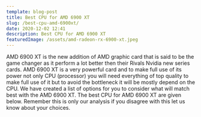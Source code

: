 ```yaml
---
template: blog-post
title: Best CPU for AMD 6900 XT
slug: /best-cpu-amd-6900xt/
date: 2020-12-02 12:41
description: Best CPU for AMD 6900 XT
featuredImage: /assets/amd-radeon-rx-6900-xt.jpeg
---
```

AMD 6900 XT is the new addition of AMD graphic card that is said to be the game changer as it perform a lot better then their Rivals Nvidia new series cards. AMD 6900 XT is a very powerful card and to make full use of its power not only CPU (processor) you will need everything of top quality to make full use of it but to avoid the bottleneck it will be mostly depend on the CPU. We have created a list of options for you to consider what will match best with the AMD 6900 XT. The best CPU for AMD 6900 XT are given below. Remember this is only our analysis if you disagree with this let us know about your choices.